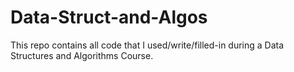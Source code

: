 # Data-Struct-and-Algos
This repo contains all code that I used/write/filled-in during a Data Structures and Algorithms Course.
